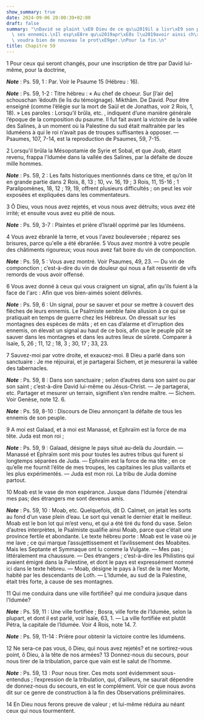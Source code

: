 ```yaml
---
show_summary: true
date: 2024-09-06 20:00:39+02:00
draft: false
summary: "\nDavid se plaint \xE0 Dieu de ce qu\u2019il a livr\xE9 son peuple \xE0\
  \ ses ennemis.\nIl esp\xE8re qu\u2019apr\xE8s l\u2019avoir ainsi ch\xE2ti\xE9, il\
  \ voudra bien de nouveau le prot\xE9ger.\nPour la fin.\n"
title: Chapitre 59
---
```





1 Pour ceux qui seront changés, pour une inscription de titre par David lui-même, pour la doctrine,

***Note*** :  Ps. 59, 1 : Par. Voir le Psaume 15 (Hébreu : 16).

***Note*** :  Ps. 59, 1-2 : Titre hébreu : « Au chef de choeur. Sur [l’air de] schouschan ‘êdouth (le lis du témoignage). Mikthâm. De David. Pour être enseigné (comme l’élégie sur la mort de Saül et de Jonathas, voir 2 Rois, 1, 18). » Les paroles : Lorsqu’il brûla, etc. , indiquent d’une manière générale l’époque de la composition du psaume. Il fut fait avant la victoire de la vallée des Salines, à un moment où la Palestine du sud était maltraitée par les Iduméens à qui le roi n’avait pas de troupes suffisantes à opposer. ― Psaumes, 107, 7-14, est la reproduction de Psaumes, 59, 7-15.

2 Lorsqu'il brûla la Mésopotamie de Syrie et Sobal, et que Joab, étant revenu, frappa l'Idumée dans la vallée des Salines, par la défaite de douze mille hommes.

***Note*** :  Ps. 59, 2 : Les faits historiques mentionnés dans ce titre, et qu’on lit en grande partie dans 2 Rois, 8, 13 ; 10, vv. 16, 19 ; 3 Rois, 11, 15-16 ; 1 Paralipomènes, 18, 12 ; 19, 19, offrent plusieurs difficultés ; on peut les voir exposées et expliquées dans les commentateurs.


3 Ô Dieu, vous nous avez rejetés, et vous nous avez détruits; vous avez été irrité; et ensuite vous avez eu pitié de nous.

***Note*** :  Ps. 59, 3-7 : Plaintes et prière d’Israël opprimé par les Iduméens.

4 Vous avez ébranlé la terre, et vous l'avez bouleversée ; réparez ses brisures, parce qu'elle a été ébranlée. 5 Vous avez montré à votre peuple des châtiments rigoureux; vous nous avez fait boire du vin de componction.

***Note*** :  Ps. 59, 5 : Vous avez montré. Voir Psaumes, 49, 23. ― Du vin de componction ; c’est-à-dire du vin de douleur qui nous a fait ressentir de vifs remords de vous avoir offensé.

6 Vous avez donné à ceux qui vous craignent un signal, afin qu'ils fuient à la face de l'arc : Afin que vos bien-aimés soient délivrés.

***Note*** :  Ps. 59, 6 : Un signal, pour se sauver et pour se mettre à couvert des flèches de leurs ennemis. Le Psalmiste semble faire allusion à ce qui se pratiquait en temps de guerre chez les Hébreux. On dressait sur les montagnes des espèces de mâts ; et en cas d’alarme et d’irruption des ennemis, on élevait un signal au haut de ce bois, afin que le peuple pût se sauver dans les montagnes et dans les autres lieux de sûreté. Comparer à Isaïe, 5, 26 ; 11, 12 ; 18, 3 ; 30, 17 ; 33, 23.


7 Sauvez-moi par votre droite, et exaucez-moi. 8 Dieu a parlé dans son sanctuaire : Je me réjouirai, et je partagerai Sichem, et je mesurerai la vallée des tabernacles.

***Note*** :  Ps. 59, 8 : Dans son sanctuaire ; selon d’autres dans son saint ou par son saint ; c’est-à-dire David lui-même ou Jésus-Christ. ― Je partagerai, etc. Partager et mesurer un terrain, signifient s’en rendre maître. ― Sichem. Voir Genèse, note 12. 6.

***Note*** :  Ps. 59, 8-10 : Discours de Dieu annonçant la défaite de tous les ennemis de son peuple.

9 A moi est Galaad, et à moi est Manassé, et Ephraïm est la force de ma tête. Juda est mon roi ;

***Note*** :  Ps. 59, 9 : Galaad, désigne le pays situé au-delà du Jourdain. ― Manassé et Ephraïm sont mis pour toutes les autres tribus qui furent si longtemps séparées de Juda. ― Ephraïm est la force de ma tête ; en ce qu’elle me fournit l’élite de mes troupes, les capitaines les plus vaillants et les plus expérimentés. ― Juda est mon roi. La tribu de Juda domine partout.

10 Moab est le vase de mon espérance. Jusque dans l'Idumée j'étendrai mes pas; des étrangers me sont devenus amis.

***Note*** :  Ps. 59, 10 : Moab, etc. Quelquefois, dit D. Calmet, on jetait les sorts au fond d’un vase plein d’eau. Le sort qui venait le dernier était le meilleur. Moab est le bon lot qui m’est venu, et qui a été tiré du fond du vase. Selon d’autres interprètes, le Psalmiste qualifie ainsi Moab, parce que c’était une province fertile et abondante. Le texte hébreu porte : Moab est le vase où je me lave ; ce qui marque l’assujettissement et l’avilissement des Moabites. Mais les Septante et Symmaque ont lu comme la Vulgate. ― Mes pas ; littéralement ma chaussure. ― Des étrangers ; c’est-à-dire les Philistins qui avaient émigré dans la Palestine, et dont le pays est expressément nommé ici dans le texte hébreu. ― Moab, désigne le pays à l’est de la mer Morte, habité par les descendants de Loth. ― L’Idumée, au sud de la Palestine, était très forte, à cause de ses montagnes.


11 Qui me conduira dans une ville fortifiée? qui me conduira jusque dans l'Idumée?

***Note*** :  Ps. 59, 11 : Une ville fortifiée ; Bosra, ville forte de l’Idumée, selon la plupart, et dont il est parlé, voir Isaïe, 63, 1. ― La ville fortifiée est plutôt Pétra, la capitale de l’Idumée. Voir 4 Rois, note 14. 7.

***Note*** :  Ps. 59, 11-14 : Prière pour obtenir la victoire contre les Iduméens.

12 Ne sera-ce pas vous, ô Dieu, qui nous avez rejetés? et ne sortirez-vous point, ô Dieu, à la tête de nos armées? 13 Donnez-nous du secours, pour nous tirer de la tribulation, parce que vain est le salut de l'homme.

***Note*** :  Ps. 59, 13 : Pour nous tirer. Ces mots sont évidemment sous-entendus ; l’expression de la tribulation, qui, d’ailleurs, ne saurait dépendre de donnez-nous du secours, en est le complément. Voir ce que nous avons dit sur ce genre de construction à la fin des Observations préliminaires.

14 En Dieu nous ferons preuve de valeur ; et lui-même réduira au néant ceux qui nous tourmentent.

